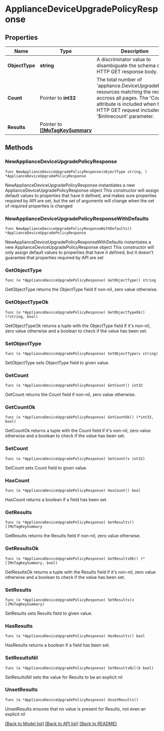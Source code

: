 # ApplianceDeviceUpgradePolicyResponse

## Properties

Name | Type | Description | Notes
------------ | ------------- | ------------- | -------------
**ObjectType** | **string** | A discriminator value to disambiguate the schema of a HTTP GET response body. | 
**Count** | Pointer to **int32** | The total number of &#39;appliance.DeviceUpgradePolicy&#39; resources matching the request, accross all pages. The &#39;Count&#39; attribute is included when the HTTP GET request includes the &#39;$inlinecount&#39; parameter. | [optional] 
**Results** | Pointer to [**[]MoTagKeySummary**](MoTagKeySummary.md) |  | [optional] 

## Methods

### NewApplianceDeviceUpgradePolicyResponse

`func NewApplianceDeviceUpgradePolicyResponse(objectType string, ) *ApplianceDeviceUpgradePolicyResponse`

NewApplianceDeviceUpgradePolicyResponse instantiates a new ApplianceDeviceUpgradePolicyResponse object
This constructor will assign default values to properties that have it defined,
and makes sure properties required by API are set, but the set of arguments
will change when the set of required properties is changed

### NewApplianceDeviceUpgradePolicyResponseWithDefaults

`func NewApplianceDeviceUpgradePolicyResponseWithDefaults() *ApplianceDeviceUpgradePolicyResponse`

NewApplianceDeviceUpgradePolicyResponseWithDefaults instantiates a new ApplianceDeviceUpgradePolicyResponse object
This constructor will only assign default values to properties that have it defined,
but it doesn't guarantee that properties required by API are set

### GetObjectType

`func (o *ApplianceDeviceUpgradePolicyResponse) GetObjectType() string`

GetObjectType returns the ObjectType field if non-nil, zero value otherwise.

### GetObjectTypeOk

`func (o *ApplianceDeviceUpgradePolicyResponse) GetObjectTypeOk() (*string, bool)`

GetObjectTypeOk returns a tuple with the ObjectType field if it's non-nil, zero value otherwise
and a boolean to check if the value has been set.

### SetObjectType

`func (o *ApplianceDeviceUpgradePolicyResponse) SetObjectType(v string)`

SetObjectType sets ObjectType field to given value.


### GetCount

`func (o *ApplianceDeviceUpgradePolicyResponse) GetCount() int32`

GetCount returns the Count field if non-nil, zero value otherwise.

### GetCountOk

`func (o *ApplianceDeviceUpgradePolicyResponse) GetCountOk() (*int32, bool)`

GetCountOk returns a tuple with the Count field if it's non-nil, zero value otherwise
and a boolean to check if the value has been set.

### SetCount

`func (o *ApplianceDeviceUpgradePolicyResponse) SetCount(v int32)`

SetCount sets Count field to given value.

### HasCount

`func (o *ApplianceDeviceUpgradePolicyResponse) HasCount() bool`

HasCount returns a boolean if a field has been set.

### GetResults

`func (o *ApplianceDeviceUpgradePolicyResponse) GetResults() []MoTagKeySummary`

GetResults returns the Results field if non-nil, zero value otherwise.

### GetResultsOk

`func (o *ApplianceDeviceUpgradePolicyResponse) GetResultsOk() (*[]MoTagKeySummary, bool)`

GetResultsOk returns a tuple with the Results field if it's non-nil, zero value otherwise
and a boolean to check if the value has been set.

### SetResults

`func (o *ApplianceDeviceUpgradePolicyResponse) SetResults(v []MoTagKeySummary)`

SetResults sets Results field to given value.

### HasResults

`func (o *ApplianceDeviceUpgradePolicyResponse) HasResults() bool`

HasResults returns a boolean if a field has been set.

### SetResultsNil

`func (o *ApplianceDeviceUpgradePolicyResponse) SetResultsNil(b bool)`

 SetResultsNil sets the value for Results to be an explicit nil

### UnsetResults
`func (o *ApplianceDeviceUpgradePolicyResponse) UnsetResults()`

UnsetResults ensures that no value is present for Results, not even an explicit nil

[[Back to Model list]](../README.md#documentation-for-models) [[Back to API list]](../README.md#documentation-for-api-endpoints) [[Back to README]](../README.md)


